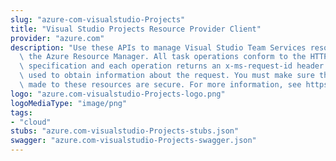 ```yaml
---
slug: "azure-com-visualstudio-Projects"
title: "Visual Studio Projects Resource Provider Client"
provider: "azure.com"
description: "Use these APIs to manage Visual Studio Team Services resources through\
  \ the Azure Resource Manager. All task operations conform to the HTTP/1.1 protocol\
  \ specification and each operation returns an x-ms-request-id header that can be\
  \ used to obtain information about the request. You must make sure that requests\
  \ made to these resources are secure. For more information, see https://docs.microsoft.com/en-us/rest/api/index."
logo: "azure.com-visualstudio-Projects-logo.png"
logoMediaType: "image/png"
tags:
- "cloud"
stubs: "azure.com-visualstudio-Projects-stubs.json"
swagger: "azure.com-visualstudio-Projects-swagger.json"
---
```

